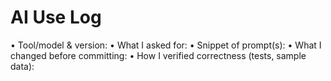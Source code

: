 # AI Use Log
•⁠  ⁠Tool/model & version:
•⁠  ⁠What I asked for:
•⁠  ⁠Snippet of prompt(s):
•⁠  ⁠What I changed before committing:
•⁠  ⁠How I verified correctness (tests, sample data):
